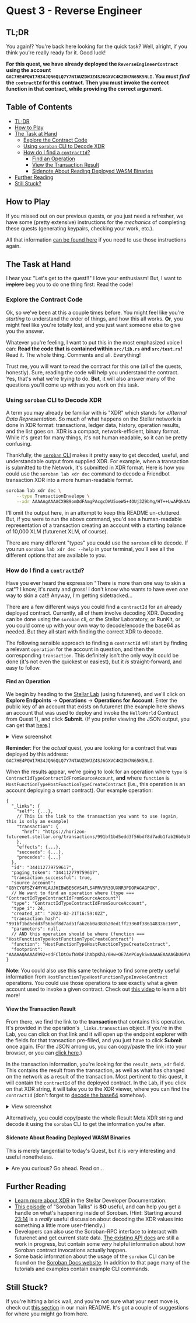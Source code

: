 # Quest 3 - Reverse Engineer <!-- omit in toc -->

## TL;DR

You again!? You're back here looking for the quick task? Well, alright, if you
think you're really ready for it. Good luck!

**For this quest, we have already deployed the `ReverseEngineerContract` using
the account `GAC7HE4PQWI7H34JQN6QLQ7Y7NTAUZDWJZ4SJ6GXVC4K2DN7N65K5NLI`. You must
_find_ the `contractId` for this contract. Then you must invoke the correct
function in that contract, while providing the correct argument.**

## Table of Contents <!-- omit in toc -->

- [TL;DR](#tldr)
- [How to Play](#how-to-play)
- [The Task at Hand](#the-task-at-hand)
  - [Explore the Contract Code](#explore-the-contract-code)
  - [Using `soroban` CLI to Decode XDR](#using-soroban-cli-to-decode-xdr)
  - [How do I find a `contractId`?](#how-do-i-find-a-contractid)
    - [Find an Operation](#find-an-operation)
    - [View the Transaction Result](#view-the-transaction-result)
    - [Sidenote About Reading Deployed WASM Binaries](#sidenote-about-reading-deployed-wasm-binaries)
- [Further Reading](#further-reading)
- [Still Stuck?](#still-stuck)

## How to Play

If you missed out on our previous quests, or you just need a refresher, we have
some (pretty extensive) instructions for the _mechanics_ of completing these
quests (generating keypairs, checking your work, etc.).

All that information [can be found here][how-to-play] if you need to use those
instructions again.

## The Task at Hand

I hear you: "Let's get to the quest!!" I love your enthusiasm! But, I want to
~~implore~~ beg you to do one thing first: Read the code!

### Explore the Contract Code

Ok, so we've been at this a couple times before. You might feel like you're
_starting_  to understand the order of things, and how this all works. **Or**,
you might feel like you're totally lost, and you just want someone else to give
you the answer.

Whatever you're feeling, I want to put this in the most emphasized voice I can:
**Read the code that is contained within `src/lib.rs` and `src/test.rs`!** Read
it. The whole thing. Comments and all. Everything!

Trust me, you will want to read the contract for this one (all of the quests,
honestly). Sure, reading the code will help you understand the contract. Yes,
that's what we're trying to do. **But**, it will also answer many of the
questions you'll come up with as you work on this task.

### Using `soroban` CLI to Decode XDR

A term you may already be familiar with is "XDR" which stands for _eXternal Data
Representation_. So much of what happens on the Stellar network is done in XDR
format: transactions, ledger data, history, operation results, and the list goes
on. XDR is a compact, network-efficient, binary format. While it's great for
many things, it's not human readable, so it can be pretty confusing.

Thankfully, the [`soroban` CLI][soroban-cli] makes it pretty easy to get decoded,
useful, and understandable output from supplied XDR. For example, when a
transaction is submitted to the Network, it's submitted in XDR format. Here is
how you could use the `soroban lab xdr dec` command to decode a Friendbot
transaction XDR into a more human-readable format.

```bash
soroban lab xdr dec \
    --type TransactionEnvelope \
    --xdr AAAAAgAAAACX9B9omDdFAmgPAcgcDWU5xeWG+4OUj3Z9bYg/HT++LwAPQkAAAAEUAAAAAQAAAAEAAAAAAAAAAAAAAAAAAAAAAAAAAAAAAAEAAAABAAAAABB90WssODNIgi6BHveqzxTRmIpvAFRyVNM+Hm2GVuCcAAAAAAAAAAD7nPzr29pRuPFM54/ZpOAtYV6alM6DZT8jXPIFiiWD7wAAABdIdugAAAAAAAAAAAIdP74vAAAAQJr4+99Ns6xajUxOpQQ6ddDZDYnvv582iUDRqrXmIvJh+ien43u+AsyhktivlNMmL5ES5fGPQTCLKu4K71U7YwCGVuCcAAAAQCjCOJlp6lsjrdgT1AGqI6zWc+WBqEIJ5HXd0FyqCNZ+cChomPRjIc1uC2pyeNvrcdpTvLMVsHJ/sWe7UxTulQY=
```

I'll omit the output here, in an attempt to keep this README un-cluttered. But,
if you were to run the above command, you'd see a human-readable representation
of a transaction creating an account with a starting balance of 10,000 XLM
(futurenet XLM, of course).

There are many different "types" you could use the `soroban` cli to decode. If
you run `soroban lab xdr dec --help` in your terminal, you'll see all the
different options that are available to you.

### How do I find a `contractId`?

Have you ever heard the expression "There is more than one way to skin a cat"? I
know, it's nasty and gross! I don't know who wants to have even _one_ way to
skin a cat!! Anyway, I'm getting sidetracked...

There are a few different ways you could find a `contractId` for an already
deployed contract. Currently, all of them involve decoding XDR. Decoding can be
done using the `soroban` cli, or the Stellar Laboratory, or RunKit, or you could
come up with your own way to decode/encode the base64 as needed. But they all
start with finding the correct XDR to decode.

The following sensible approach to finding a `contractId` will start by finding
a relevant `operation` for the account in question, and then the corresponding
`transaction`. This definitely isn't the only way it could be done (it's not
even the quickest or easiest), but it _is_ straight-forward, and easy to follow.

#### **Find an Operation**

We begin by heading to the [Stellar Lab][lab] (using futurenet), and we'll click
on **Explore Endpoints** -> **Operations** -> **Operations for Account**. Enter
the public key of an account that exists on futurenet (the example here shows an
account that was used to deploy and invoke the `HelloWorld` Contract from Quest
1), and click **Submit**. (If you prefer viewing the JSON output, you can get
that [here][ops].)

<details>
<summary>View screenshot</summary>

![Operations for Account](https://user-images.githubusercontent.com/2024293/202301202-4cc30e8e-b5ca-4efd-873d-52d75a43eb50.png)

</details>

**Reminder**: For the _actual_ quest, you are looking for a contract that was
deployed by this address:
`GAC7HE4PQWI7H34JQN6QLQ7Y7NTAUZDWJZ4SJ6GXVC4K2DN7N65K5NLI`.

When the results appear, we're going to look for an operation where `type` is
`ContractIdTypeContractIdFromSourceAccount`, **and** where `function` is
`HostFunctionTypeHostFunctionTypeCreateContract` (i.e., this operation is an
account deploying a smart contract). Our example operation:

```json5
{
  "_links": {
    "self": {...},
    // This is the link to the transaction you want to use (again, this is only an example)
    "transaction": {
      "href": "https://horizon-futurenet.stellar.org/transactions/991bf1bd5edd3f56bdf8d7adb1fab26b0a383b20ed1ff23360f386148336c169"
    },
    "effects": {...},
    "succeeds": {...},
    "precedes": {...}
  },
  "id": "344112779759617",
  "paging_token": "344112779759617",
  "transaction_successful": true,
  "source_account": "GBYCYGFSZY4MYVLAUJHIBWBE6GVS4FLS4PRV3R3OUXNR3PDOPAGAGPGK",
  // We want to find an operation where (type === "ContractIdTypeContractIdFromSourceAccount")
  "type": "ContractIdTypeContractIdFromSourceAccount",
  "type_i": 24,
  "created_at": "2023-02-21T16:59:02Z",
  "transaction_hash": "991bf1bd5edd3f56bdf8d7adb1fab26b0a383b20ed1ff23360f386148336c169",
  "parameters": null,
  // AND this operation should be where (function === "HostFunctionTypeHostFunctionTypeCreateContract")
  "function": "HostFunctionTypeHostFunctionTypeCreateContract",
  "footprint": "AAAAAQAAAAd992+sdFClOtOvfNVbF1hAbpKh3/6Hw+OE7AePCoykSwAAAAEAAAAGbU6MV0cyGbDFV0oVHIlE1uZpcI3gR5R6of5ftljKIkMAAAADAAAAAw=="
}
```

**Note**: You could also use this same technique to find some pretty useful
information from `HostFunctionTypeHostFunctionTypeInvokeContract` operations.
You could use those operations to see exactly what a given account used to
invoke a given contract. Check out [this video][twitch] to learn a bit more!

#### **View the Transaction Result**

From there, we find the link to the **transaction** that contains this
operation. It's provided in the operation's `_links.transaction` object. If
you're in the Lab, you can click on that link and it will open up the endpoint
explorer with the fields for that transaction pre-filled, and you just have to
click **Submit** once again. (For the JSON among us, you can copy/paste the link
into your browser, or you can [click here][tx].)

In the transaction information, you're looking for the `result_meta_xdr` field.
This contains the result from the transaction, as well as what has changed on
the network as a result of the transaction. Most pertinent to this quest, it
will contain the `contractId` of the deployed contract. In the Lab, if you click
on that XDR string, it will take you to the XDR viewer, where you can find the
`contractId` (don't forget to [decode the base64][twitch-clip] somehow).

<details>
<summary>View screenshot</summary>

![Transaction Result Meta XDR](https://user-images.githubusercontent.com/2024293/220414961-059c14cb-d12e-415a-8fe3-96127ed2ac14.png)

</details>

Alternatively, you could copy/paste the whole Result Meta XDR string and decode
it using the `soroban` CLI to get the information you're after.

#### **Sidenote About Reading Deployed WASM Binaries**

This is merely tangential to today's Quest, but it is very interesting and
useful nonetheless.

<details>
<summary>Are you curious? Go ahead. Read on...</summary>

The reason we've taken you to see the full transaction meta is to point out that
included in this XDR is also the `contractCode.wasmId`! Yeah, that's right. The
ID of the installed WASM binary!

In short, when you `deploy` a soroban contract, two things happen: first the
code is "installed" (the wasm byte-code is uploaded, identified by its hash),
then it is "deployed" (a `contractId` is created that points to the installed
code's hash).

It's a bit of a journey from there, and I highly suggest you take a trip to
[this part][get-wasm-code] of the [`getLedgerEntry` method][gle] on the
Soroban-RPC docs. You could ultimately retrieve the binary byte-code, decode it
from base64 into hex, and then store it as a binary `.wasm` file locally.

The resulting `.wasm` file would be identical to the compiled contract that was
initially deployed. You could re-deploy it, use `soroban contract bindings` to
get information about it, or whatever else you could come up with. Cool, huh!?

Like we said, this isn't particularly pertinent to this quest, but it could come
in handy at some point for you.

</details>

## Further Reading

- [Learn more about XDR][xdr] in the Stellar Developer Documentation.
- [This episode][twitch-full] of "Soroban Talks" is **SO** useful, and can help
  you get a handle on what's happening inside of Soroban. (Hint: Starting around
  [23:14][twitch] is a _really_ useful discussion about decoding the XDR values
  into something a little more user-friendly.)
- Developers can also use the Soroban-RPC interface to interact with futurenet
  and get current state data. [The existing API docs][soroban-rpc] are still a
  work in progress, but contain some _very_ helpful information about how
  Soroban contract invocations actually happen.
- Some basic information about the usage of the `soroban` CLI can be found on
  the [Soroban Docs website][install-soroban]. In addition to that page many of
  the tutorials and examples contain example CLI commands.

## Still Stuck?

If you're hitting a brick wall, and you're not sure what your next move is,
check out [this section](../../README.md#feeling-lost) in our main README. It's
got a couple of suggestions for where you might go from here.

[how-to-play]: ../1-hello-world/README.md#how-to-play
[xdr]: https://developers.stellar.org/docs/encyclopedia/xdr
[soroban-cli]: https://soroban.stellar.org/docs/reference/command-line
[lab]: https://laboratory.stellar.org/#?network=futurenet
[ops]: https://horizon-futurenet.stellar.org/accounts/GBYCYGFSZY4MYVLAUJHIBWBE6GVS4FLS4PRV3R3OUXNR3PDOPAGAGPGK/operations?order=desc
[tx]: https://horizon-futurenet.stellar.org/transactions/991bf1bd5edd3f56bdf8d7adb1fab26b0a383b20ed1ff23360f386148336c169
[twitch]: https://www.twitch.tv/videos/1642865389?t=00h23m14s
[twitch-clip]: https://clips.twitch.tv/FragileSneakyOstrichGivePLZ-DK9h3VVmUjqVDDZG
[twitch-full]: https://www.twitch.tv/videos/1642865389
[soroban-rpc]: https://soroban.stellar.org/api
[install-soroban]: https://soroban.stellar.org/docs/getting-started/setup#install-the-soroban-cli
[gle]: https://soroban.stellar.org/api/methods/getLedgerEntry
[get-wasm-code]: https://soroban.stellar.org/api/methods/getLedgerEntry#requesting-a-contracts-wasm-code
